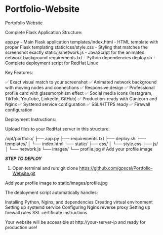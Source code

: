 # Portfolio-Website
Portofolio Website 

Complete Flask Application Structure:

app.py - Main Flask application
templates/index.html - HTML template with proper Flask templating
static/css/style.css - Styling that matches the screenshot exactly
static/js/network.js - JavaScript for the animated network background
requirements.txt - Python dependencies
deploy.sh - Complete deployment script for RedHat Linux

Key Features:

✅ Exact visual match to your screenshot
✅ Animated network background with moving nodes and connections
✅ Responsive design
✅ Professional profile card with glassmorphism effect
✅ Social media icons (Instagram, TikTok, YouTube, LinkedIn, GitHub)
✅ Production-ready with Gunicorn and Nginx
✅ Systemd service configuration
✅ SSL/HTTPS ready
✅ Firewall configuration

Deployment Instructions:

Upload files to your RedHat server in this structure:

/opt/portfolio/
├── app.py
├── requirements.txt
├── deploy.sh
├── templates/
│   └── index.html
└── static/
    ├── css/
    │   └── style.css
    ├── js/
    │   └── network.js
    └── images/
        └── profile.jpg  # Add your profile image

***STEP TO DEPLOY***
1. Open terminal and run:
   git clone https://github.com/gpscal/Portfolio-Website.git



Add your profile image to static/images/profile.jpg

The deployment script automatically handles:

Installing Python, Nginx, and dependencies
Creating virtual environment
Setting up systemd service
Configuring Nginx reverse proxy
Setting up firewall rules
SSL certificate instructions

Your website will be accessible at http://your-server-ip and ready for production use!
